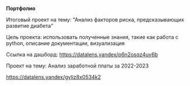 **Портфолио**

Итоговый проект на тему: "Анализ факторов риска, предсказывающих развитие диабета"

Цель проекта: использовать полученные знания, такие как работа с python, описание документации, визуализация 

Ссылка на дашборд: https://datalens.yandex/p6n2osqz4uv6b 


Проект на тему: Анализ заработной платы за 2022-2023

https://datalens.yandex/gyliz8x0534k2
